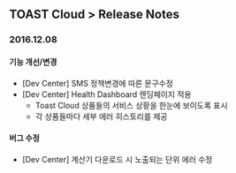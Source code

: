 ## TOAST Cloud > Release Notes

### 2016.12.08

#### 기능 개선/변경
* [Dev Center] SMS 정책변경에 따른 문구수정 
* [Dev Center] Health Dashboard 렌딩페이지 적용
   * Toast Cloud 상품들의 서비스 상황을 한눈에 보이도록 표시
   * 각 상품들마다 세부 에러 히스토리를 제공


#### 버그 수정
* [Dev Center] 계산기 다운로드 시 노출되는 단위 에러 수정


